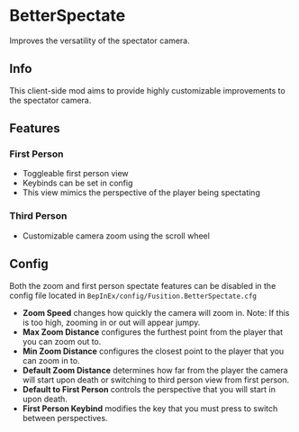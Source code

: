# BetterSpectate

Improves the versatility of the spectator camera.

## Info

This client-side mod aims to provide highly customizable improvements to the spectator camera.

## Features
### First Person
- Toggleable first person view
- Keybinds can be set in config
- This view mimics the perspective of the player being spectating
### Third Person
- Customizable camera zoom using the scroll wheel

## Config
Both the zoom and first person spectate features can be disabled in the config file located in `BepInEx/config/Fusition.BetterSpectate.cfg`

- **Zoom Speed** changes how quickly the camera will zoom in. Note: If this is too high, zooming in or out will appear jumpy.
- **Max Zoom Distance** configures the furthest point from the player that you can zoom out to.
- **Min Zoom Distance** configures the closest point to the player that you can zoom in to.
- **Default Zoom Distance** determines how far from the player the camera will start upon death or switching to third person view from first person.
- **Default to First Person** controls the perspective that you will start in upon death.
- **First Person Keybind** modifies the key that you must press to switch between perspectives.